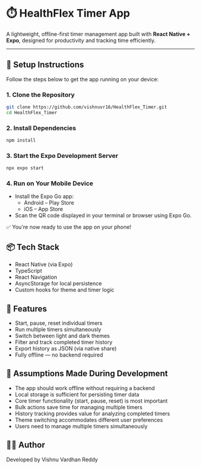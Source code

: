 # ⏱️ HealthFlex Timer App

A lightweight, offline-first timer management app built with **React Native + Expo**, designed for productivity and tracking time efficiently.

---

## 🚀 Setup Instructions

Follow the steps below to get the app running on your device:

### 1. Clone the Repository
```bash
git clone https://github.com/vishnuvr16/HealthFlex_Timer.git
cd HealthFlex_Timer
```

### 2. Install Dependencies
```bash
npm install
```

### 3. Start the Expo Development Server
```bash
npx expo start
```

### 4. Run on Your Mobile Device
- Install the Expo Go app:
  - Android – Play Store
  - iOS – App Store
- Scan the QR code displayed in your terminal or browser using Expo Go.

✅ You're now ready to use the app on your phone!

## 📦 Tech Stack
- React Native (via Expo)
- TypeScript
- React Navigation
- AsyncStorage for local persistence
- Custom hooks for theme and timer logic

## 🎯 Features
- Start, pause, reset individual timers
- Run multiple timers simultaneously
- Switch between light and dark themes
- Filter and track completed timer history
- Export history as JSON (via native share)
- Fully offline — no backend required

## 🧠 Assumptions Made During Development
- The app should work offline without requiring a backend
- Local storage is sufficient for persisting timer data
- Core timer functionality (start, pause, reset) is most important
- Bulk actions save time for managing multiple timers
- History tracking provides value for analyzing completed timers
- Theme switching accommodates different user preferences
- Users need to manage multiple timers simultaneously

## 🧑‍💻 Author
Developed by Vishnu Vardhan Reddy
